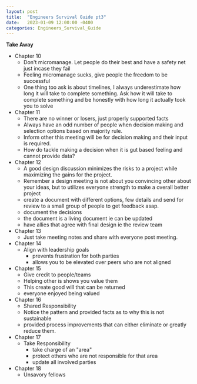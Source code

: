 ```yaml
---
layout: post
title:  "Engineers Survival Guide pt3"
date:   2023-01-09 12:00:00 -0400
categories: Engineers_Survival_Guide
---
```

**Take Away**
- Chapter 10
  - Don't micromanage. Let people do their best and have a safety net just incase they fail
  - Feeling micromanage sucks, give people the freedom to be successful
  - One thing too ask is about timelines, I always underestimate how long it will take to complete something. Ask how it will take to complete something and be honestly with how long it actually took you to solve
- Chapter 11
  - There are no winner or losers, just properly supported facts
  - Always have an odd number of people when decision making and selection options based on majority rule.
  - Inform other this meeting will be for decision making and their input is required.
  - How do tackle making a decision when it is gut based feeling and cannot provide data?
- Chapter 12
  - A good design discussion minimizes the risks to a project while maximizing the gains for the project.
  - Remember a design meeting is not about you convincing other about your ideas, but to utilizes everyone strength to make a overall better project
  - create a document with different options, few details and send for review to a small group of people to get feedback asap.
  - document the decisions
  - the document is a living document ie can be updated
  - have allies that agree with final design ie the review team
- Chapter 13
  - Just take meeting notes and share with everyone post meeting.
- Chapter 14
  - Align with leadership goals
    -  prevents frustration for both parties
    -  allows you to be elevated over peers who are not aligned
- Chapter 15
  - Give credit to people/teams
  - Helping other is shows you value them
  - This create good will that can be returned
  - everyone enjoyed being valued
- Chapter 16
  - Shared Responsibility
  - Notice the pattern and provided facts as to why this is not sustainable
  - provided process improvements that can either eliminate or greatly reduce them.
- Chapter 17
  - Take Responsibility
    - take charge of an "area"
    - protect others who are not responsible for that area
    - update all involved parties
- Chapter 18
  - Unsavory fellows
